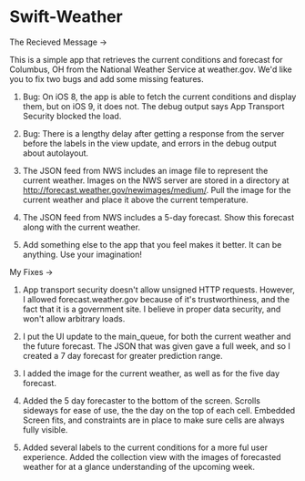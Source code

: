 # Swift-Weather
The Recieved Message ->

This is a simple app that retrieves the current conditions and forecast for
Columbus, OH from the National Weather Service at weather.gov. We'd like you to
fix two bugs and add some missing features.

1. Bug: On iOS 8, the app is able to fetch the current conditions and display
them, but on iOS 9, it does not. The debug output says App Transport Security
blocked the load.

2. Bug: There is a lengthy delay after getting a response from the server before
the labels in the view update, and errors in the debug output about autolayout.

3. The JSON feed from NWS includes an image file to represent the current
weather. Images on the NWS server are stored in a directory at
http://forecast.weather.gov/newimages/medium/. Pull the image for the current
weather and place it above the current temperature.
 
4. The JSON feed from NWS includes a 5-day forecast. Show this forecast along
with the current weather.

5. Add something else to the app that you feel makes it better. It can be
anything. Use your imagination!


My Fixes ->

1. App transport security doesn't allow unsigned HTTP requests. However, I allowed forecast.weather.gov
because of it's trustworthiness, and the fact that it is a government site. I believe in proper data security, 
and won't allow arbitrary loads.

2. I put the UI update to the main_queue, for both the current weather and the future forecast. 
The JSON that was given gave a full week, and so I created a 7 day forecast for greater prediction range.

3. I added the image for the current weather, as well as for the five day forecast.

4. Added the 5 day forecaster to the bottom of the screen. Scrolls sideways for ease of use, the the day on the top of each cell.
Embedded Screen fits, and constraints are in place to make sure cells are always fully visible.

5. Added several labels to the current conditions for a more ful user experience. Added the collection view with the images of forecasted weather 
for at a glance understanding of the upcoming week.